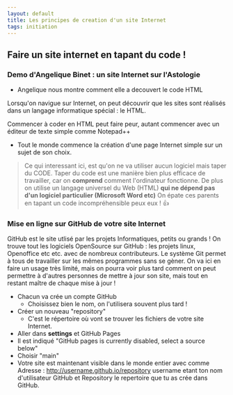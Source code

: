 ```yaml
---
layout: default
title: Les principes de creation d'un site Internet
tags: initiation
---
```

## Faire un site internet en tapant du code !
### Demo d'Angelique Binet : un site Internet sur l'Astologie
* Angelique nous montre comment elle a decouvert le code HTML

Lorsqu'on navigue sur Internet, on peut découvrir que les sites sont réalisés dans un langage informatique spécial : le HTML.

Commencer à coder en HTML peut faire peur, autant commencer avec un éditeur de texte simple comme Notepad++

* Tout le monde commence la création d'une page Internet simple sur un sujet de son choix.

>Ce qui interessant ici, est qu'on ne va utiliser aucun logiciel mais taper du CODE.
>Taper du code est une manière bien plus efficace de travailler, car on **comprend** comment l'ordinateur fonctionne. 
>De plus on utilise un langage universel du Web (HTML) **qui ne dépend pas d'un logiciel particulier (Microsoft Word etc)**
On épate ces parents en tapant un code incompréhensible peux eux ! :+1: 

### Mise en ligne sur GitHub de votre site Internet

GitHub est le site utlisé par les projets Informatiques, petits ou grands ! 
On trouve tout les logiciels OpenSource sur GitHub : les projets linux, Openoffice etc etc. avec de nombreux contributeurs. Le système Git permet à tous de travailler sur les mêmes programmes sans se gèner.
On va ici en faire un usage très limité, mais on pourra voir plus tard comment on peut permettre à d'autres personnes de mettre à jour son site, mais tout en restant maître de chaque mise à jour !

* Chacun va crée un compte GitHub
    * Choisissez bien le nom, on l'utilisera souvent plus tard  !
* Créer un nouveau "repository"
    * C'est le répertoire où vont se trouver les fichiers de votre site Internet.
* Aller dans **settings** et GitHub Pages
* Il est indiqué "GitHub pages is currently disabled, select a source below"
* Choisir "main"
* Votre site est maintenant visible dans le monde entier avec comme Adresse : 
http://username.github.io/repository
username etant ton nom d'utilisateur GitHub et Repository le repertoire que tu as crée dans GitHub.
